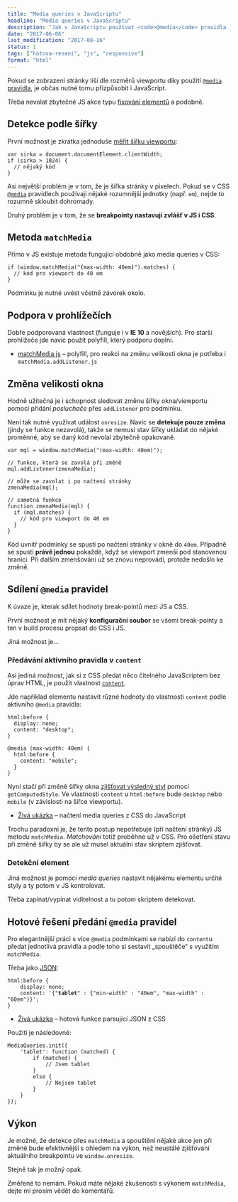 ```yaml
---
title: "Media queries v JavaScriptu"
headline: "Media queries v JavaScriptu"
description: "Jak v JavaScriptu používat <code>@media</code> pravidla jako v CSS."
date: "2017-06-06"
last_modification: "2017-08-16"
status: 1
tags: ["hotova-reseni", "js", "responsive"]
format: "html"
---
```


<p>Pokud se zobrazení stránky liší dle rozměrů viewportu díky použití <a href="/media"><code>@media</code> pravidla</a>, je občas nutné tomu přizpůsobit i JavaScript.</p>


<p>Třeba nevolat zbytečné JS akce typu <a href="/fixed">fixování elementů</a> a podobně.</p>



<h2 id="sirka">Detekce podle šířky</h2>

<p>První možnost je zkrátka jednoduše <a href="/zjisteni-rozmeru#viewport">měřit šířku viewportu</a>:</p>

<pre><code>var sirka = document.documentElement.clientWidth;
if (sirka > 1024) {
  // nějaký kód
}</code></pre>








<p>Asi největší problém je v tom, že je šířka stránky v pixelech. Pokud se v CSS <a href="/media"><code>@media</code></a> pravidlech používají nějaké rozumnější jednotky (např. <code>em</code>), nejde to rozumně skloubit dohromady.</p>


<p>Druhý problém je v tom, že se <b><span lang="en">breakpointy</span> nastavují zvlášť v JS i CSS</b>.</p>



<h2 id="match-media">Metoda <code>matchMedia</code></h2>

<p>Přímo v JS existuje metoda fungující obdobně jako media queries v CSS:</p>


<pre><code>if (window.matchMedia("<b>(</b>max-width: 40em<b>)</b>").matches) {
  // kód pro viewport do 40 em
}</code></pre>









<p>Podmínku je nutné uvést včetně závorek okolo.</p>


<h2 id="podpora">Podpora v prohlížečích</h2>

<p>Dobře podporovaná vlastnost (funguje i v <b>IE 10</b> a novějších). Pro starší prohlížeče jde navíc použít polyfill, který podporu doplní.</p>

<div class="external-content">
  <ul>
    <li><a href="https://github.com/paulirish/matchMedia.js">matchMedia.js</a> – polyfill, pro reakci na změnu velikosti okna je potřeba i <code>matchMedia.addListener.js</code></li>
  </ul>
</div>








<h2 id="zmena-velikost">Změna velikosti okna</h2>

<p>Hodně užitečná je i schopnost sledovat změnu šířky okna/viewportu pomocí přidání <i>posluchače</i> přes <code>addListener</code> pro podmínku.</p>

<p>Není tak nutné využívat událost <code>onresize</code>. Navíc se <b>detekuje pouze změna</b> (jindy se funkce nezavolá), takže se nemusí stav šířky ukládat do nějaké proměnné, aby se daný kód nevolal zbytečně opakovaně.</p>

<pre><code>var mql = window.matchMedia("(max-width: 40em)");

// funkce, která se zavolá při změně
mql.addListener(zmenaMedia);

// může se zavolat i po načtení stránky
zmenaMedia(mql);

// samotná funkce
function zmenaMedia(mql) {
  if (mql.matches) {
    // kód pro viewport do 40 em
  }
}</code></pre>


















<p>Kód uvnitř podmínky se spustí po načtení stránky v okně do <code>40em</code>. Případně se spustí <b>právě jednou</b> pokaždé, když se viewport zmenší pod stanovenou hranici. Při dalším zmenšování už se znovu neprovádí, protože nedošlo ke změně.</p>



<h2 id="sdileni">Sdílení <code>@media</code> pravidel</h2>

<p>K úvaze je, kterak sdílet hodnoty break-pointů mezi JS a CSS.</p>

<p>První možnost je mít nějaký <b>konfigurační soubor</b> se všemi break-pointy a ten v build procesu propsat do CSS i JS.</p>

<p>Jiná možnost je…</p>





<h3 id="content">Předávání aktivního pravidla v <code>content</code></h3>

<p>Asi jediná možnost, jak si z CSS předat něco čitelného JavaScriptem bez úprav HTML, je použít vlastnost <a href="/content"><code>content</code></a>.</p>

<p>Jde například elementu nastavit různé hodnoty do vlastnosti <code>content</code> podle aktivního <code>@media</code> pravidla:</p>


<pre><code>html:before {
  display: none;
  content: "desktop";
}

@media (max-width: 40em) {
  html:before {
    content: "mobile";
  }
}</code></pre>











<p>Nyní stačí při změně šířky okna <a href="/zjisteni-css">zjišťovat výsledný styl</a> pomocí <code>getComputedStyle</code>. Ve vlastnosti <code>content</code> u <code>html:before</code> bude <code>desktop</code> nebo <code>mobile</code> (v závislosti na šířce viewportu).</p>

<div class="external-content">
  <ul>
    <li><a href="http://kod.djpw.cz/mohc">Živá ukázka</a> – načtení media queries z CSS do JavaScript</li>
  </ul>
</div>


<p>Trochu paradoxní je, že tento postup nepotřebuje (při načtení stránky) JS metodu <code>matchMedia</code>. <i>Matchování</i> totiž proběhne už v CSS. Pro ošetření stavu při změně šířky by se ale už musel aktuální stav skriptem zjišťovat.</p>


<h3 id="element">Detekční element</h3>

<p>Jiná možnost je pomocí <i lang="en">media queries</i> nastavit nějakému elementu určité styly a ty potom v JS kontrolovat.</p>

<p>Třeba zapínat/vypínat viditelnost a tu potom skriptem detekovat.</p>



<h2 id="predani-pravidel">Hotové řešení předání <code>@media</code> pravidel</h2>




<p>Pro elegantnější práci s více <code>@media</code> podmínkami se nabízí do <code>content</code>u předat jednotlivá pravidla a podle toho si sestavit „spouštěče“ s využitím <code>matchMedia</code>.</p>

<p>Třeba jako <a href="/json">JSON</a>:</p>

<pre><code>html:before {
    display: none;
    content: '{"<b>tablet</b>" : {"min-width" : "40em", "max-width" : "60em"}}';
}</code></pre>








<div class="external-content">
  <ul>
    <li><a href="http://kod.djpw.cz/sajc">Živá ukázka</a> – hotová funkce parsující JSON z CSS</li>
  </ul>
</div>

<p>Použití je následovné:</p>

<pre><code>MediaQueries.init({
    'tablet': function (matched) {
        if (matched) {
            // Jsem tablet
        }
        else {
            // Nejsem tablet
        }
    }
});</code></pre>












<h2 id="vykon">Výkon</h2>

<p>Je možné, že detekce přes <code>matchMedia</code> a spouštění nějaké akce jen při změně bude efektivnější s ohledem na výkon, než neustálé zjišťování aktuálního breakpointu ve <code>window.onresize</code>.</p>

<p>Stejně tak je možný opak.</p>

<p>Změřené to nemám. Pokud máte nějaké zkušenosti s výkonem <code>matchMedia</code>, dejte mi prosím vědět do komentářů.</p>